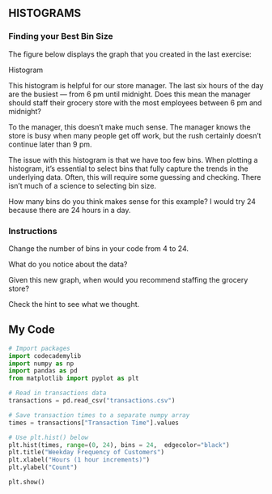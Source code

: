 ## HISTOGRAMS

### Finding your Best Bin Size

The figure below displays the graph that you created in the last exercise:

Histogram

This histogram is helpful for our store manager. The last six hours of the day are the busiest — from 6 pm until midnight. Does this mean the manager should staff their grocery store with the most employees between 6 pm and midnight?

To the manager, this doesn’t make much sense. The manager knows the store is busy when many people get off work, but the rush certainly doesn’t continue later than 9 pm.

The issue with this histogram is that we have too few bins. When plotting a histogram, it’s essential to select bins that fully capture the trends in the underlying data. Often, this will require some guessing and checking. There isn’t much of a science to selecting bin size.

How many bins do you think makes sense for this example? I would try 24 because there are 24 hours in a day.

### Instructions

Change the number of bins in your code from 4 to 24.

What do you notice about the data?

Given this new graph, when would you recommend staffing the grocery store?

Check the hint to see what we thought.

## My Code
```python
# Import packages
import codecademylib
import numpy as np
import pandas as pd
from matplotlib import pyplot as plt

# Read in transactions data
transactions = pd.read_csv("transactions.csv")

# Save transaction times to a separate numpy array
times = transactions["Transaction Time"].values

# Use plt.hist() below
plt.hist(times, range=(0, 24), bins = 24,  edgecolor="black")
plt.title("Weekday Frequency of Customers")
plt.xlabel("Hours (1 hour increments)")
plt.ylabel("Count")

plt.show()
```

